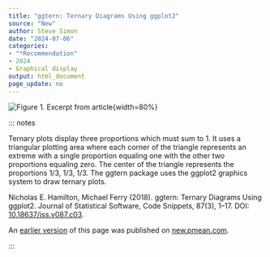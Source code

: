 ```yaml
---
title: "ggtern: Ternary Diagrams Using ggplot2"
source: "New"
author: Steve Simon
date: "2024-07-06"
categories:
- "*Recommendation"
- 2024
- Graphical display
output: html_document
page_update: no
---
```


![Figure 1. Excerpt from article](http://www.pmean.com/new-images/24/ternary-plots-in-r-01.png){width=80%}

::: notes

Ternary plots display three proportions which must sum to 1. It uses a triangular plotting area where each corner of the triangle represents an extreme with a single proportion equaling one with the other two proportions equaling zero. The center of the triangle represents the proportions 1/3, 1/3, 1/3. The ggtern package uses the ggplot2 graphics system to draw ternary plots.

Nicholas E. Hamilton, Michael Ferry (2018). ggtern: Ternary Diagrams Using ggplot2. Journal of Statistical Software, Code Snippets, 87(3), 1–17. DOI: [10.18637/jss.v087.c03][ref-hamilton-2018].

[ref-hamilton-2018]: https://doi.org/10.18637/jss.v087.c03

An [earlier version][sim2] of this page was published on [new.pmean.com][sim1].

[sim1]: http://new.pmean.com
[sim2]: http://new.pmean.com/ternary-plots-in-r/

:::
